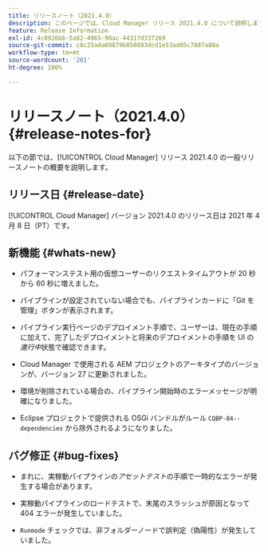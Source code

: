 ```yaml
---
title: リリースノート（2021.4.0）
description: このページでは、Cloud Manager リリース 2021.4.0 について説明します。
feature: Release Information
exl-id: 4c8926bb-5a82-4965-90ac-44317d337269
source-git-commit: c0c25ada09879b850883dcd1e53ad05c7087a80a
workflow-type: tm+mt
source-wordcount: '201'
ht-degree: 100%

---
```


# リリースノート（2021.4.0） {#release-notes-for}

以下の節では、[!UICONTROL Cloud Manager] リリース 2021.4.0 の一般リリースノートの概要を説明します。

## リリース日 {#release-date}

[!UICONTROL Cloud Manager] バージョン 2021.4.0 のリリース日は 2021 年 4 月 8 日（PT）です。

## 新機能 {#whats-new}

* パフォーマンステスト用の仮想ユーザーのリクエストタイムアウトが 20 秒から 60 秒に増えました。

* パイプラインが設定されていない場合でも、パイプラインカードに「Git を管理」ボタンが表示されます。

* パイプライン実行ページのデプロイメント手順で、ユーザーは、現在の手順に加えて、完了したデプロイメントと将来のデプロイメントの手順を UI の&#x200B;*進行中*&#x200B;状態で確認できます。

* Cloud Manager で使用される AEM プロジェクトのアーキタイプのバージョンが、バージョン 27 に更新されました。

* 環境が削除されている場合の、パイプライン開始時のエラーメッセージが明確になりました。

* Eclipse プロジェクトで提供される OSGi バンドルがルール `CQBP-84--dependencies` から除外されるようになりました。

## バグ修正 {#bug-fixes}

* まれに、実稼動パイプラインの&#x200B;*アセットテスト*&#x200B;の手順で一時的なエラーが発生する場合があります。

* 実稼動パイプラインのロードテストで、末尾のスラッシュが原因となって 404 エラーが発生していました。

* `Runmode` チェックでは、非フォルダーノードで誤判定（偽陽性）が発生していました。
